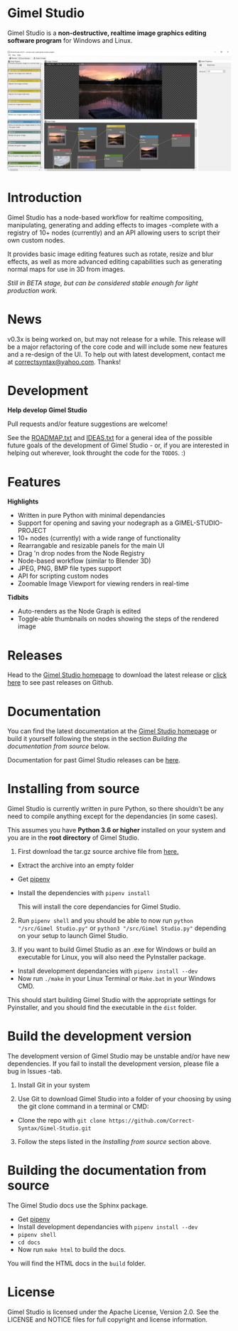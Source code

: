 Gimel Studio
============

Gimel Studio is a **non-destructive, realtime image graphics editing software program** for Windows and Linux.

!["Gimel Studio"](/screenshots/gimel-studio-v0.2.0-photo-editing.JPG?raw=true "Gimel Studio")

# Introduction

Gimel Studio has a node-based workflow for realtime compositing, manipulating, generating and adding effects to images -complete with a registry of 10+ nodes (currently) and an API allowing users to script their own custom nodes.

It provides basic image editing features such as rotate, resize and blur effects, as well as more advanced editing capabilities such as generating normal maps for use in 3D from images.

*Still in BETA stage, but can be considered stable enough for light production work.*

# News

v0.3x is being worked on, but may not release for a while. This release will be a major refactoring of the core code and will include some new features and a re-design of the UI. To help out with latest development, contact me at <correctsyntax@yahoo.com>. Thanks!


# Development 

**Help develop Gimel Studio**

Pull requests and/or feature suggestions are welcome!

See the [ROADMAP.txt](ROADMAP.txt) and [IDEAS.txt](IDEAS.txt) for a general idea of the possible future goals of the development of Gimel Studio - or, if you are interested in helping out wherever, look throught the code for the ``TODOS``. :)


# Features

**Highlights**
  
  * Written in pure Python with minimal dependancies
  * Support for opening and saving your nodegraph as a GIMEL-STUDIO-PROJECT
  * 10+ nodes (currently) with a wide range of functionality 
  * Rearrangable and resizable panels for the main UI
  * Drag 'n drop nodes from the Node Registry
  * Node-based workflow (similar to Blender 3D)
  * JPEG, PNG, BMP file types support
  * API for scripting custom nodes
  * Zoomable Image Viewport for viewing renders in real-time

**Tidbits**

  * Auto-renders as the Node Graph is edited
  * Toggle-able thumbnails on nodes showing the steps of the rendered image


# Releases

Head to the <a href="https://correctsyntax.com/projects/gimel-studio/">Gimel Studio homepage</a> to download the latest release or <a href="https://github.com/Correct-Syntax/Gimel-Studio/releases">click here</a> to see past releases on Github.

# Documentation

You can find the latest documentation at the <a href="https://correctsyntax.com/projects/gimel-studio/">Gimel Studio homepage</a> or build it yourself following the steps in the section *Building the documentation from source* below.

Documentation for past Gimel Studio releases can be <a href="https://github.com/Correct-Syntax/Gimel-Studio/releases">here</a>.

# Installing from source

Gimel Studio is currently written in pure Python, so there shouldn't be any need to compile anything except for the dependancies (in some cases).

This assumes you have **Python 3.6 or higher** installed on your system and you are in the **root directory** of Gimel Studio.

1. First download the tar.gz source archive file from <a href="https://github.com/Correct-Syntax/Gimel-Studio/releases">here.</a> 

  * Extract the archive into an empty folder
  * Get <a href="https://pipenv.pypa.io/en/latest/">pipenv</a>
  * Install the dependencies with ``pipenv install`` 

    This will install the core dependancies for Gimel Studio.

2. Run  ``pipenv shell`` and you should be able to now run 
   ``python "/src/Gimel Studio.py"`` or ``python3 "/src/Gimel Studio.py"`` depending on your setup to launch Gimel Studio.

3. If you want to build Gimel Studio as an .exe for Windows or build an executable for Linux, you will also need the PyInstaller package.

  * Install development dependancies with ``pipenv install --dev``
  * Now run ``./make`` in your Linux Terminal or ``Make.bat`` in your Windows CMD. 

  This should start building Gimel Studio with the appropriate settings for Pyinstaller, and you should find the executable in the ``dist`` folder.


# Build the development version

The development version of Gimel Studio may be unstable and/or have new dependencies. If you fail to install the development version, please file a bug in Issues -tab.

1. Install Git in your system

2. Use Git to download Gimel Studio into a folder of your choosing by using the git clone command in a terminal or CMD:
  * Clone the repo with ``git clone https://github.com/Correct-Syntax/Gimel-Studio.git``

3. Follow the steps listed in the *Installing from source* section above.


# Building the documentation from source

The Gimel Studio docs use the Sphinx package.
  
  * Get <a href="https://pipenv.pypa.io/en/latest/">pipenv</a>
  * Install development dependancies with ``pipenv install --dev``
  * ``pipenv shell``
  * ``cd docs``
  * Now run ``make html`` to build the docs.

You will find the HTML docs in the ``build`` folder.


# License

Gimel Studio is licensed under the Apache License, Version 2.0. See the LICENSE and NOTICE files for full copyright and license information.
